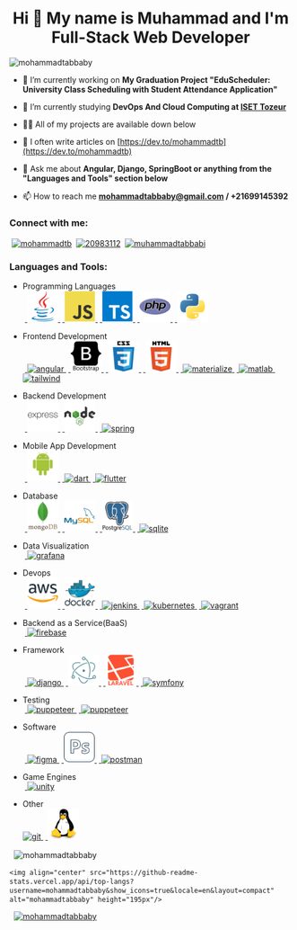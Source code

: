 <h1 align="center">Hi 👋 My name is Muhammad and I'm Full-Stack Web Developer</h1>
<p align="left"> <img src="https://komarev.com/ghpvc/?username=mohammadtabbaby&label=Profile%20views&color=0e55b6&style=flat" alt="mohammadtabbaby" /> </p>

- 🔭 I’m currently working on **My Graduation Project "EduScheduler: University Class Scheduling with Student Attendance Application"**

- 🌱 I’m currently studying **DevOps And Cloud Computing at <a href="https://isett.rnu.tn/">ISET Tozeur</a>**

- 👨‍💻 All of my projects are available down below

- 📝 I often write articles on [https://dev.to/mohammadtb](https://dev.to/mohammadtb)

- 💬 Ask me about **Angular, Django, SpringBoot or anything from the "Languages and Tools" section below**

- 📫 How to reach me **mohammadtabbaby@gmail.com / +21699145392**


<h3 align="left">Connect with me:</h3>
<p align="left">
&nbsp;<a href="https://dev.to/mohammadtb" target="blank"><img align="center" src="https://raw.githubusercontent.com/rahuldkjain/github-profile-readme-generator/master/src/images/icons/Social/devto.svg" alt="mohammadtb" height="30" width="55" /></a>
&nbsp;<a href="https://stackoverflow.com/users/20983112" target="blank"><img align="center" src="https://raw.githubusercontent.com/rahuldkjain/github-profile-readme-generator/master/src/images/icons/Social/stack-overflow.svg" alt="20983112" height="30" width="55" /></a>
&nbsp;<a href="https://fb.com/muhammadtabbabi" target="blank"><img align="center" src="https://raw.githubusercontent.com/rahuldkjain/github-profile-readme-generator/master/src/images/icons/Social/facebook.svg" alt="muhammadtabbabi" height="30" width="55" /></a>
</p>

<h3 align="left">Languages and Tools:</h3>
<p align="left">
<ul>
    <li>
        Programming Languages
    </li>
    &nbsp;<a href="https://www.java.com" target="_blank" rel="noreferrer"> <img src="https://raw.githubusercontent.com/devicons/devicon/master/icons/java/java-original.svg" alt="java" width="55" height="55"/> </a> 
    &nbsp;<a href="https://developer.mozilla.org/en-US/docs/Web/JavaScript" target="_blank" rel="noreferrer"> <img src="https://raw.githubusercontent.com/devicons/devicon/master/icons/javascript/javascript-original.svg" alt="javascript" width="55" height="55"/> </a> 
    &nbsp;<a href="https://www.typescriptlang.org/" target="_blank" rel="noreferrer"> <img src="https://raw.githubusercontent.com/devicons/devicon/master/icons/typescript/typescript-original.svg" alt="typescript" width="55" height="55"/> </a> 
    &nbsp;<a href="https://www.php.net" target="_blank" rel="noreferrer"> <img src="https://raw.githubusercontent.com/devicons/devicon/master/icons/php/php-original.svg" alt="php" width="55" height="55"/> </a> 
    &nbsp;<a href="https://www.python.org" target="_blank" rel="noreferrer"> <img src="https://raw.githubusercontent.com/devicons/devicon/master/icons/python/python-original.svg" alt="python" width="55" height="55"/> </a> 
</ul>
    
    
<ul>
    <li>
        Frontend Development
    </li>
    &nbsp;<a href="https://angular.io" target="_blank" rel="noreferrer"> <img src="https://angular.io/assets/images/logos/angular/angular.svg" alt="angular" width="55" height="55"/> </a> 
    &nbsp;<a href="https://getbootstrap.com" target="_blank" rel="noreferrer"> <img src="https://raw.githubusercontent.com/devicons/devicon/master/icons/bootstrap/bootstrap-plain-wordmark.svg" alt="bootstrap" width="55" height="55"/> </a> 
    &nbsp;<a href="https://www.w3schools.com/css/" target="_blank" rel="noreferrer"> <img src="https://raw.githubusercontent.com/devicons/devicon/master/icons/css3/css3-original-wordmark.svg" alt="css3" width="55" height="55"/> </a> 
    &nbsp;<a href="https://www.w3.org/html/" target="_blank" rel="noreferrer"> <img src="https://raw.githubusercontent.com/devicons/devicon/master/icons/html5/html5-original-wordmark.svg" alt="html5" width="55" height="55"/> </a> 
    &nbsp;<a href="https://materializecss.com/" target="_blank" rel="noreferrer"> <img src="https://raw.githubusercontent.com/prplx/svg-logos/5585531d45d294869c4eaab4d7cf2e9c167710a9/svg/materialize.svg" alt="materialize" width="55" height="55"/> </a> &nbsp;<a href="https://www.mathworks.com/" target="_blank" rel="noreferrer"> <img src="https://upload.wikimedia.org/wikipedia/commons/2/21/Matlab_Logo.png" alt="matlab" width="55" height="55"/> </a> 
    &nbsp;<a href="https://tailwindcss.com/" target="_blank" rel="noreferrer"> <img src="https://www.vectorlogo.zone/logos/tailwindcss/tailwindcss-icon.svg" alt="tailwind" width="55" height="55"/> </a> 
</ul>

<ul>
    <li>
        Backend Development
    </li>
    &nbsp;<a href="https://expressjs.com" target="_blank" rel="noreferrer"> <img src="https://raw.githubusercontent.com/devicons/devicon/master/icons/express/express-original-wordmark.svg" alt="express" width="55" height="55"/> </a> 
    &nbsp;<a href="https://nodejs.org" target="_blank" rel="noreferrer"> <img src="https://raw.githubusercontent.com/devicons/devicon/master/icons/nodejs/nodejs-original-wordmark.svg" alt="nodejs" width="55" height="55"/> </a> 
    &nbsp;<a href="https://spring.io/" target="_blank" rel="noreferrer"> <img src="https://www.vectorlogo.zone/logos/springio/springio-icon.svg" alt="spring" width="55" height="55"/> </a> 
    
</ul>

<ul>
    <li>
        Mobile App Development
    </li>
    &nbsp;<a href="https://developer.android.com" target="_blank" rel="noreferrer"> <img src="https://raw.githubusercontent.com/devicons/devicon/master/icons/android/android-original-wordmark.svg" alt="android" width="55" height="55"/> </a> 
    &nbsp;<a href="https://dart.dev" target="_blank" rel="noreferrer"> <img src="https://www.vectorlogo.zone/logos/dartlang/dartlang-icon.svg" alt="dart" width="55" height="55"/> </a> 
    &nbsp;<a href="https://flutter.dev" target="_blank" rel="noreferrer"> <img src="https://www.vectorlogo.zone/logos/flutterio/flutterio-icon.svg" alt="flutter" width="55" height="55"/> </a> 
    
</ul>

<ul>
    <li>
        Database
    </li>
    &nbsp;<a href="https://www.mongodb.com/" target="_blank" rel="noreferrer"> <img src="https://raw.githubusercontent.com/devicons/devicon/master/icons/mongodb/mongodb-original-wordmark.svg" alt="mongodb" width="55" height="55"/> </a> 
    &nbsp;<a href="https://www.mysql.com/" target="_blank" rel="noreferrer"> <img src="https://raw.githubusercontent.com/devicons/devicon/master/icons/mysql/mysql-original-wordmark.svg" alt="mysql" width="55" height="55"/> </a> 
    &nbsp;<a href="https://www.postgresql.org" target="_blank" rel="noreferrer"> <img src="https://raw.githubusercontent.com/devicons/devicon/master/icons/postgresql/postgresql-original-wordmark.svg" alt="postgresql" width="55" height="55"/> </a> 
    &nbsp;<a href="https://www.sqlite.org/" target="_blank" rel="noreferrer"> <img src="https://www.vectorlogo.zone/logos/sqlite/sqlite-icon.svg" alt="sqlite" width="55" height="55"/> </a> 

</ul>
<ul>
    <li>
        Data Visualization
    </li>
    &nbsp;<a href="https://grafana.com" target="_blank" rel="noreferrer"> <img src="https://www.vectorlogo.zone/logos/grafana/grafana-icon.svg" alt="grafana" width="55" height="55"/> </a> 

</ul>
<ul>
    <li>
        Devops
    </li>
    &nbsp;<a href="https://aws.amazon.com" target="_blank" rel="noreferrer"> <img src="https://raw.githubusercontent.com/devicons/devicon/master/icons/amazonwebservices/amazonwebservices-original-wordmark.svg" alt="aws" width="55" height="55"/> </a> 
    &nbsp;<a href="https://www.docker.com/" target="_blank" rel="noreferrer"> <img src="https://raw.githubusercontent.com/devicons/devicon/master/icons/docker/docker-original-wordmark.svg" alt="docker" width="55" height="55"/> </a> 
    &nbsp;<a href="https://www.jenkins.io" target="_blank" rel="noreferrer"> <img src="https://www.vectorlogo.zone/logos/jenkins/jenkins-icon.svg" alt="jenkins" width="55" height="55"/> </a> 
    &nbsp;<a href="https://kubernetes.io" target="_blank" rel="noreferrer"> <img src="https://www.vectorlogo.zone/logos/kubernetes/kubernetes-icon.svg" alt="kubernetes" width="55" height="55"/> </a> 
    &nbsp;<a href="https://www.vagrantup.com/" target="_blank" rel="noreferrer"> <img src="https://www.vectorlogo.zone/logos/vagrantup/vagrantup-icon.svg" alt="vagrant" width="55" height="55"/> </a> 

</ul>
<ul>
    <li>
        Backend as a Service(BaaS)
    </li>
    &nbsp;<a href="https://firebase.google.com/" target="_blank" rel="noreferrer"> <img src="https://www.vectorlogo.zone/logos/firebase/firebase-icon.svg" alt="firebase" width="55" height="55"/> </a> 

</ul>
<ul>
    <li>
        Framework
    </li>
    &nbsp;<a href="https://www.djangoproject.com/" target="_blank" rel="noreferrer"> <img src="https://cdn.worldvectorlogo.com/logos/django.svg" alt="django" width="55" height="55"/> </a> 
    &nbsp;<a href="https://www.electronjs.org" target="_blank" rel="noreferrer"> <img src="https://raw.githubusercontent.com/devicons/devicon/master/icons/electron/electron-original.svg" alt="electron" width="55" height="55"/> </a> 
    &nbsp;<a href="https://laravel.com/" target="_blank" rel="noreferrer"> <img src="https://raw.githubusercontent.com/devicons/devicon/master/icons/laravel/laravel-plain-wordmark.svg" alt="laravel" width="55" height="55"/> </a> 
    &nbsp;<a href="https://symfony.com" target="_blank" rel="noreferrer"> <img src="https://symfony.com/logos/symfony_black_03.svg" alt="symfony" width="55" height="55"/> </a> 

</ul>
<ul>
    <li>
        Testing
    </li>
    &nbsp;<a href="https://github.com/puppeteer/puppeteer" target="_blank" rel="noreferrer"> <img src="https://www.vectorlogo.zone/logos/pptrdev/pptrdev-official.svg" alt="puppeteer" width="55" height="55"/> </a> 
    &nbsp;<a href="https://www.protractortest.org" target="_blank" rel="noreferrer"> <img src="https://www.vectorlogo.zone/logos/protractortest/protractortest-icon.svg" alt="puppeteer" width="55" height="55"/> </a> 

</ul>
<ul>
    <li>
        Software
    </li>
    &nbsp;<a href="https://www.figma.com/" target="_blank" rel="noreferrer"> <img src="https://www.vectorlogo.zone/logos/figma/figma-icon.svg" alt="figma" width="55" height="55"/> </a> 
    &nbsp;<a href="https://www.photoshop.com/en" target="_blank" rel="noreferrer"> <img src="https://raw.githubusercontent.com/devicons/devicon/master/icons/photoshop/photoshop-line.svg" alt="photoshop" width="55" height="55"/> </a> 
    &nbsp;<a href="https://postman.com" target="_blank" rel="noreferrer"> <img src="https://www.vectorlogo.zone/logos/getpostman/getpostman-icon.svg" alt="postman" width="55" height="55"/> </a> 

</ul>
<ul>
    <li>
        Game Engines
    </li>
    &nbsp;<a href="https://unity.com/" target="_blank" rel="noreferrer"> <img src="https://www.vectorlogo.zone/logos/unity3d/unity3d-icon.svg" alt="unity" width="55" height="55"/> </a> 

</ul>
<ul>
    <li>
        Other
    </li>
    <a href="https://git-scm.com/" target="_blank" rel="noreferrer"> <img src="https://www.vectorlogo.zone/logos/git-scm/git-scm-icon.svg" alt="git" width="55" height="55"/> </a> 
    &nbsp;<a href="https://www.linux.org/" target="_blank" rel="noreferrer"> <img src="https://raw.githubusercontent.com/devicons/devicon/master/icons/linux/linux-original.svg" alt="linux" width="55" height="55"/> </a> 
</ul>
</p>
<p>
    &nbsp;
    <img align="center" src="https://github-readme-stats.vercel.app/api?username=mohammadtabbaby&show_icons=true&locale=en" alt="mohammadtabbaby" />

    <img align="center" src="https://github-readme-stats.vercel.app/api/top-langs?username=mohammadtabbaby&show_icons=true&locale=en&layout=compact" alt="mohammadtabbaby" height="195px"/>
</p>

<p align="left"> 
    &nbsp;
    <a href="https://github.com/ryo-ma/github-profile-trophy"><img src="https://github-profile-trophy.vercel.app/?username=mohammadtabbaby" alt="mohammadtabbaby"/></a> 
</p>

